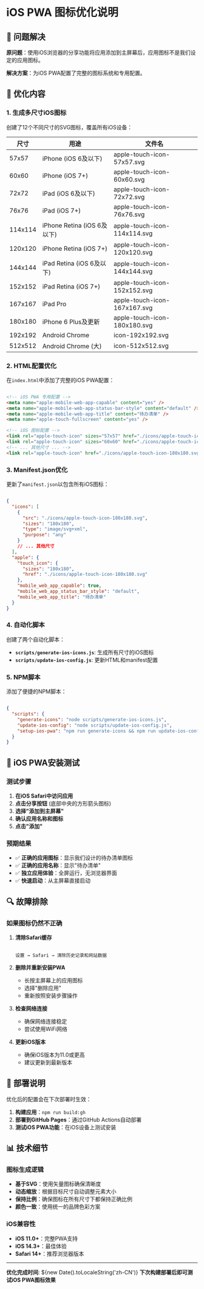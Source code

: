 # iOS PWA 图标优化说明

## 🎯 问题解决

**原问题**：使用iOS浏览器的分享功能将应用添加到主屏幕后，应用图标不是我们设定的应用图标。

**解决方案**：为iOS PWA配置了完整的图标系统和专用配置。

## 🔧 优化内容

### 1. **生成多尺寸iOS图标**

创建了12个不同尺寸的SVG图标，覆盖所有iOS设备：

| 尺寸 | 用途 | 文件名 |
|------|------|--------|
| 57x57 | iPhone (iOS 6及以下) | apple-touch-icon-57x57.svg |
| 60x60 | iPhone (iOS 7+) | apple-touch-icon-60x60.svg |
| 72x72 | iPad (iOS 6及以下) | apple-touch-icon-72x72.svg |
| 76x76 | iPad (iOS 7+) | apple-touch-icon-76x76.svg |
| 114x114 | iPhone Retina (iOS 6及以下) | apple-touch-icon-114x114.svg |
| 120x120 | iPhone Retina (iOS 7+) | apple-touch-icon-120x120.svg |
| 144x144 | iPad Retina (iOS 6及以下) | apple-touch-icon-144x144.svg |
| 152x152 | iPad Retina (iOS 7+) | apple-touch-icon-152x152.svg |
| 167x167 | iPad Pro | apple-touch-icon-167x167.svg |
| 180x180 | iPhone 6 Plus及更新 | apple-touch-icon-180x180.svg |
| 192x192 | Android Chrome | icon-192x192.svg |
| 512x512 | Android Chrome (大) | icon-512x512.svg |

### 2. **HTML配置优化**

在`index.html`中添加了完整的iOS PWA配置：

```html

<!-- iOS PWA 专用配置 -->
<meta name="apple-mobile-web-app-capable" content="yes" />
<meta name="apple-mobile-web-app-status-bar-style" content="default" />
<meta name="apple-mobile-web-app-title" content="待办清单" />
<meta name="apple-touch-fullscreen" content="yes" />

<!-- iOS 图标配置 -->
<link rel="apple-touch-icon" sizes="57x57" href="./icons/apple-touch-icon-57x57.svg" />
<link rel="apple-touch-icon" sizes="60x60" href="./icons/apple-touch-icon-60x60.svg" />
<!-- ... 其他尺寸 ... -->
<link rel="apple-touch-icon" href="./icons/apple-touch-icon-180x180.svg" />

```

### 3. **Manifest.json优化**

更新了`manifest.json`以包含所有iOS图标：

```json

{
  "icons": [
    {
      "src": "./icons/apple-touch-icon-180x180.svg",
      "sizes": "180x180",
      "type": "image/svg+xml",
      "purpose": "any"
    }
    // ... 其他尺寸
  ],
  "apple": {
    "touch_icon": {
      "sizes": "180x180",
      "href": "./icons/apple-touch-icon-180x180.svg"
    },
    "mobile_web_app_capable": true,
    "mobile_web_app_status_bar_style": "default",
    "mobile_web_app_title": "待办清单"
  }
}

```

### 4. **自动化脚本**

创建了两个自动化脚本：

- **`scripts/generate-ios-icons.js`**: 生成所有尺寸的iOS图标
- **`scripts/update-ios-config.js`**: 更新HTML和manifest配置

### 5. **NPM脚本**

添加了便捷的NPM脚本：

```json

{
  "scripts": {
    "generate-icons": "node scripts/generate-ios-icons.js",
    "update-ios-config": "node scripts/update-ios-config.js",
    "setup-ios-pwa": "npm run generate-icons && npm run update-ios-config"
  }
}

```

## 📱 iOS PWA安装测试

### 测试步骤

1. **在iOS Safari中访问应用**
2. **点击分享按钮** (底部中央的方形箭头图标)
3. **选择"添加到主屏幕"**
4. **确认应用名称和图标**
5. **点击"添加"**

### 预期结果

- ✅ **正确的应用图标**：显示我们设计的待办清单图标
- ✅ **正确的应用名称**：显示"待办清单"
- ✅ **独立应用体验**：全屏运行，无浏览器界面
- ✅ **快速启动**：从主屏幕直接启动

## 🔍 故障排除

### 如果图标仍然不正确

1. **清除Safari缓存**

   ```

   设置 → Safari → 清除历史记录和网站数据

   ```

2. **删除并重新安装PWA**
   - 长按主屏幕上的应用图标
   - 选择"删除应用"
   - 重新按照安装步骤操作

3. **检查网络连接**
   - 确保网络连接稳定
   - 尝试使用WiFi网络

4. **更新iOS版本**
   - 确保iOS版本为11.0或更高
   - 建议更新到最新版本

## 🚀 部署说明

优化后的配置会在下次部署时生效：

1. **构建应用**：`npm run build:gh`
2. **部署到GitHub Pages**：通过GitHub Actions自动部署
3. **测试iOS PWA功能**：在iOS设备上测试安装

## 📊 技术细节

### 图标生成逻辑

- **基于SVG**：使用矢量图标确保清晰度
- **动态缩放**：根据目标尺寸自动调整元素大小
- **保持比例**：确保图标在所有尺寸下都保持正确比例
- **颜色一致**：使用统一的品牌色彩方案

### iOS兼容性

- **iOS 11.0+**：完整PWA支持
- **iOS 14.3+**：最佳体验
- **Safari 14+**：推荐浏览器版本

---

**优化完成时间**: ${new Date().toLocaleString('zh-CN')}
**下次构建部署后即可测试iOS PWA图标效果**
